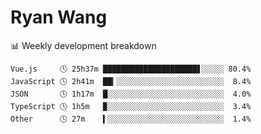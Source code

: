 # Ryan Wang

 <!-- waka-box start -->
📊 Weekly development breakdown
```text
Vue.js     🕓 25h37m █████████████████████▋░░░░░ 80.4%
JavaScript 🕓 2h41m  ██▎░░░░░░░░░░░░░░░░░░░░░░░░  8.4%
JSON       🕓 1h17m  █░░░░░░░░░░░░░░░░░░░░░░░░░░  4.0%
TypeScript 🕓 1h5m   ▉░░░░░░░░░░░░░░░░░░░░░░░░░░  3.4%
Other      🕓 27m    ▍░░░░░░░░░░░░░░░░░░░░░░░░░░  1.4%
```
<!-- Powered by https://github.com/YouEclipse/waka-box-go . -->
<!-- waka-box end -->